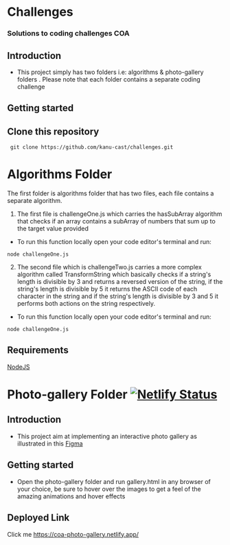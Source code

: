 # Challenges

### Solutions to coding challenges COA

## Introduction

* This project simply has two folders  i.e: algorithms & photo-gallery folders . Please note that each folder contains a separate coding challenge
  
## Getting started

## Clone this repository


```
 git clone https://github.com/kanu-cast/challenges.git
```

# Algorithms Folder

The first folder is algorithms folder that has two files, each file contains a separate algorithm. 

1. The first file is challengeOne.js which carries the hasSubArray algorithm that checks if an array contains a subArray of numbers that sum up to the target value provided

* To run this function locally open your code editor's terminal and run:

```
node challengeOne.js
```

2. The second file which is challengeTwo.js carries a more complex algorithm called TransformString which basically checks if a string's length is divisible by 3 and returns a reversed version of the string, if the string's length is divisible by 5 it returns the ASCII code of each character in the string and if the string's length is divisible by 3 and 5 it performs both actions on the string respectively.

* To run this function locally open your code editor's terminal and run:

```
node challengeOne.js
```

## Requirements

[NodeJS](https://nodejs.org/en/)



# Photo-gallery Folder [![Netlify Status](https://api.netlify.com/api/v1/badges/05315896-55cd-4299-9144-a60f4e7bba17/deploy-status)](https://app.netlify.com/sites/coa-photo-gallery/deploys)

## Introduction

* This project aim at implementing an interactive photo gallery as illustrated in this [Figma](https://www.figma.com/design/XF6xlvvHBv12WFveDjVoso/COA-Take-home-Challenge?node-id=0-1&t=fw1w2AjG9MySbmet-0)

  
## Getting started
* Open the photo-gallery folder and run gallery.html in any browser of your choice, be sure to hover over the images to get a feel of the amazing animations and hover effects

## Deployed Link
Click me https://coa-photo-gallery.netlify.app/

